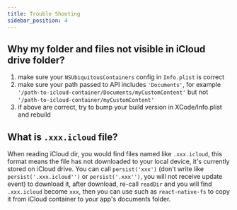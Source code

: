 ```yaml
---
title: Trouble Shooting
sidebar_position: 4
---
```


## Why my folder and files not visible in iCloud drive folder?

1. make sure your `NSUbiquitousContainers` config in `Info.plist` is correct
2. make sure your path passed to API includes `'Documents'`, for example `'/path-to-icloud-container/Documents/myCustomContent'` but not `'/path-to-icloud-container/myCustomContent'`
3. if above are correct, try to bump your build version in XCode/Info.plist and rebuild

## What is `.xxx.icloud` file?
When reading iCloud dir, you would find files named like `.xxx.icloud`, this format means the file has not downloaded to your local device, it's currently stored on iCloud drive. You can call `persist('xxx')` (don't write like `persist('.xxx.icloud'')` or `persist('.xxx'')`, you will not receive update event) to download it, after download, re-call `readDir` and you will find `.xxx.icloud` become `xxx`, then you can use such as `react-native-fs` to copy it from iCloud container to your app's documents folder.
